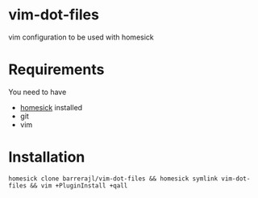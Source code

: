 # vim-dot-files
vim configuration to be used with homesick

# Requirements
You need to have
- [homesick](https://github.com/technicalpickles/homesick) installed
- git
- vim

# Installation
```
homesick clone barrerajl/vim-dot-files && homesick symlink vim-dot-files && vim +PluginInstall +qall
```
